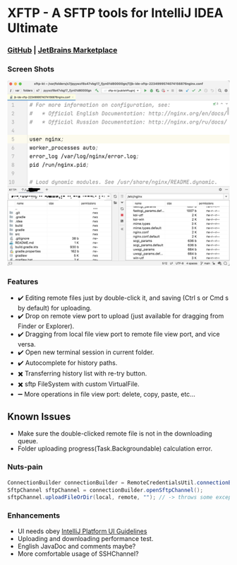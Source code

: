 # XFTP - A SFTP tools for IntelliJ IDEA Ultimate

### [GitHub](https://github.com/ALLAPE/Java-IDEAPlugin-XFTP) | [JetBrains Marketplace](https://plugins.jetbrains.com/plugin/16590-xftp)

### Screen Shots
![ScreenShot1](examples/screenshot-1.png)

### Features
- ✔️ Editing remote files just by double-click it, and saving (Ctrl s or Cmd s by default) for uploading.
- ✔️ Drop on remote view port to upload (just available for dragging from Finder or Explorer).
- ✔️️ Dragging from local file view port to remote file view port, and vice versa.
- ✔️️ Open new terminal session in current folder.
- ✔️️️ Autocomplete for history paths.
- ✖️ Transferring history list with re-try button.
- ✖️ sftp FileSystem with custom VirtualFile.
- ➖️ More operations in file view port: delete, copy, paste, etc...

## Known Issues
- Make sure the double-clicked remote file is not in the downloading queue.
- Folder uploading progress(Task.Backgroundable) calculation error.

### Nuts-pain
```java
ConnectionBuilder connectionBuilder = RemoteCredentialsUtil.connectionBuilder(data, this.project);
SftpChannel sftpChannel = connectionBuilder.openSftpChannel();
sftpChannel.uploadFileOrDir(local, remote, ""); // -> throws some exceptions because the remote variable has been appended a "/" at its tail
```

### Enhancements
- UI needs obey [IntelliJ Platform UI Guidelines](https://jetbrains.github.io/ui/)
- Uploading and downloading performance test.
- English JavaDoc and comments maybe?
- More comfortable usage of SSHChannel?
